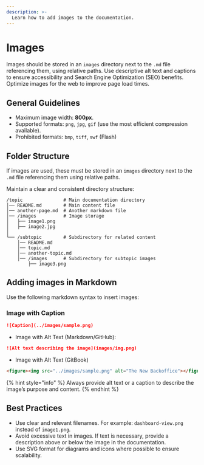 ```yaml
---
description: >-
  Learn how to add images to the documentation.
---
```


# Images

Images should be stored in an `images` directory next to the `.md` file referencing them, using relative paths. Use descriptive alt text and captions to ensure accessibility and Search Engine Optimization (SEO) benefits. Optimize images for the web to improve page load times.

## General Guidelines

* Maximum image width: **800px**.
* Supported formats: `png`, `jpg`, `gif` (use the most efficient compression available).
* Prohibited formats: `bmp`, `tiff`, `swf` (Flash)

## Folder Structure

If images are used, these must be stored in an `images` directory next to the `.md` file referencing them using relative paths.

Maintain a clear and consistent directory structure:

```plaintext
/topic               # Main documentation directory
│── README.md        # Main content file
│── another-page.md  # Another markdown file
│── /images          # Image storage
│   ├── image1.png
│   ├── image2.jpg
│
└── /subtopic        # Subdirectory for related content
    │── README.md
    │── topic.md
    │── another-topic.md  
    │── /images      # Subdirectory for subtopic images
        ├── image3.png
```

## Adding images in Markdown

Use the following markdown syntax to insert images:

### Image with Caption

```markdown
![Caption](../images/sample.png)
```

* Image with Alt Text (Markdown/GitHub):

```markdown
![Alt text describing the image](images/img.png)
```

* Image with Alt Text (GitBook)

```html
<figure><img src="../images/sample.png" alt="The New Backoffice"></figure>
```

{% hint style="info" %}
Always provide alt text or a caption to describe the image’s purpose and content.
{% endhint %}

## Best Practices

* Use clear and relevant filenames. For example: `dashboard-view.png` instead of `image1.png`.
* Avoid excessive text in images. If text is necessary, provide a description above or below the image in the documentation.
* Use SVG format for diagrams and icons where possible to ensure scalability.
